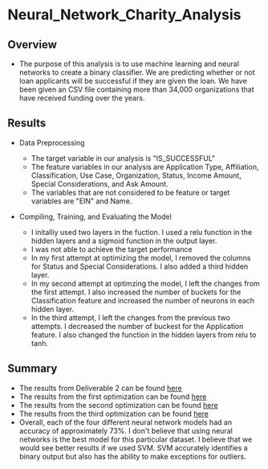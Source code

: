 # Neural_Network_Charity_Analysis

## Overview

- The purpose of this analysis is to use machine learning and neural networks to create a binary classifier. We are predicting whether or not loan applicants will be successful if they are given the loan. We have been given an CSV file containing more than 34,000 organizations that have received funding over the years. 

## Results

- Data Preprocessing
    - The target variable in our analysis is "IS_SUCCESSFUL"
    - The feature variables in our analysis are Application Type, Affiliation, Classification, Use Case, Organization, Status, Income Amount, Special Considerations, and Ask Amount.
    - The variables that are not considered to be feature or target variables are "EIN" and Name.


- Compiling, Training, and Evaluating the Model
  - I initalliy used two layers in the fuction. I used a relu function in the hidden layers and a sigmoid function in the output layer.
  - I was not able to achieve the target performance
  - In my first attempt at optimizing the model, I removed the columns for Status and Special Considerations. I also added a third hidden layer.
  - In my second attempt at optimzing the model, I left the changes from the first attempt. I also increased the number of buckets for the Classification feature and increased the number of neurons in each hidden layer.
  - In the third attempt, I left the changes from the previous two attempts. I decreased the number of buckest for the Application feature. I also changed the function in the hidden layers from relu to tanh.

## Summary
- The results from Deliverable 2 can be found [here](https://github.com/azarowj/Neural_Network_Charity_Analysis/blob/main/Deliverable2.png)
- The results from the first optimization can be found [here](https://github.com/azarowj/Neural_Network_Charity_Analysis/blob/main/Optimization1.png)
- The results from the second optimization can be found [here](https://github.com/azarowj/Neural_Network_Charity_Analysis/blob/main/Optimization2.png)
- The results from the third optimization can be found [here](https://github.com/azarowj/Neural_Network_Charity_Analysis/blob/main/Optimization3.png)
- Overall, each of the four different neural network models had an accuracy of approximately 73%. I don't believe that using neural networks is the best model for this particular dataset. I believe that we would see better results if we used SVM. SVM accurately identifies a binary output but also has the ability to make exceptions for outliers.
